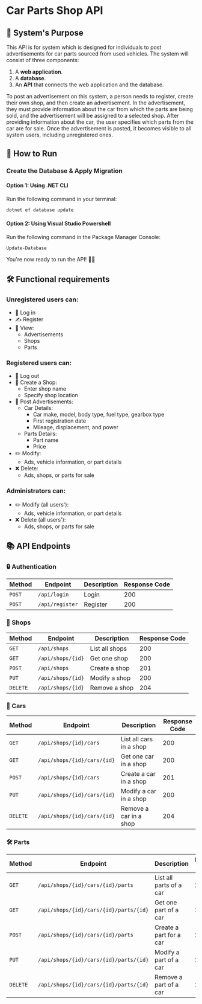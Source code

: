 # Car Parts Shop API

## 📜 System's Purpose
This API is for system which is designed for individuals to post advertisements for car parts sourced from used vehicles. The system will consist of three components:
1. A **web application**.  
2. A **database**.  
3. An **API** that connects the web application and the database.

To post an advertisement on this system, a person needs to register, create their own shop, and then create an advertisement. In the advertisement, they must provide information about the car from which the parts are being sold, and the advertisement will be assigned to a selected shop. After providing information about the car, the user specifies which parts from the car are for sale. Once the advertisement is posted, it becomes visible to all system users, including unregistered ones.

## 🚀 How to Run

### Create the Database & Apply Migration
#### Option 1: Using .NET CLI
Run the following command in your terminal:
```bash
dotnet ef database update
```
#### Option 2: Using Visual Studio Powershell
Run the following command in the Package Manager Console:
```bash
Update-Database
```

You're now ready to run the API! 🚗💨

## 🛠 Functional requirements
### Unregistered users can:
- 🔑 Log in
- ✍️ Register
- 👀 View:
  - Advertisements
  - Shops
  - Parts

### Registered users can:
- 🚪 Log out
- 🏪 Create a Shop:
  - Enter shop name
  - Specify shop location
- 📣 Post Advertisements:
  - Car Details:
    - Car make, model, body type, fuel type, gearbox type
    - First registration date
    - Mileage, displacement, and power
  - Parts Details:
    - Part name
    - Price
- ✏️ Modify:
  - Ads, vehicle information, or part details
- ❌ Delete:
  - Ads, shops, or parts for sale

### Administrators can:
- ✏️ Modify (all users'):
  - Ads, vehicle information, or part details
- ❌ Delete (all users'):
  - Ads, shops, or parts for sale

## 📚 API Endpoints

### 🔒 Authentication
| Method    | Endpoint                   | Description        | Response Code |
|-----------|----------------------------|--------------------|---------------|
| `POST`    | `/api/login`               | Login              | 200           |
| `POST`    | `/api/register`            | Register           | 200           |

### 🏪 Shops
| Method    | Endpoint                   | Description        | Response Code |
|-----------|----------------------------|--------------------|---------------|
| `GET`     | `/api/shops`               | List all shops     | 200           |
| `GET`     | `/api/shops/{id}`          | Get one shop       | 200           |
| `POST`    | `/api/shops`               | Create a shop      | 201           |
| `PUT`     | `/api/shops/{id}`          | Modify a shop      | 200           |
| `DELETE`  | `/api/shops/{id}`          | Remove a shop      | 204           |

### 🚗 Cars
| Method    | Endpoint                            | Description               | Response Code |
|-----------|-------------------------------------|---------------------------|---------------|
| `GET`     | `/api/shops/{id}/cars`              | List all cars in a shop   | 200           |
| `GET`     | `/api/shops/{id}/cars/{id}`         | Get one car in a shop     | 200           |
| `POST`    | `/api/shops/{id}/cars`              | Create a car in a shop    | 201           |
| `PUT`     | `/api/shops/{id}/cars/{id}`         | Modify a car in a shop    | 200           |
| `DELETE`  | `/api/shops/{id}/cars/{id}`         | Remove a car in a shop    | 204           |

### 🛠 Parts
| Method    | Endpoint                                       | Description                  | Response Code |
|-----------|------------------------------------------------|------------------------------|---------------|
| `GET`     | `/api/shops/{id}/cars/{id}/parts`              | List all parts of a car      | 200           |
| `GET`     | `/api/shops/{id}/cars/{id}/parts/{id}`         | Get one part of a car        | 200           |
| `POST`    | `/api/shops/{id}/cars/{id}/parts`              | Create a part for a car      | 201           |
| `PUT`     | `/api/shops/{id}/cars/{id}/parts/{id}`         | Modify a part of a car       | 200           |
| `DELETE`  | `/api/shops/{id}/cars/{id}/parts/{id}`         | Remove a part of a car       | 204           |

